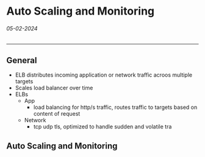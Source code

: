 # Auto Scaling and Monitoring
###### 05-02-2024
---
## General
- ELB distributes incoming application or network traffic acroos multiple targets
- Scales load balancer over time
- ELBs
	- App
		- load balancing for http/s traffic, routes traffic to targets based on content of request
	- Network
		- tcp udp tls, optimized to handle sudden and volatile tra
## Auto Scaling and Monitoring
